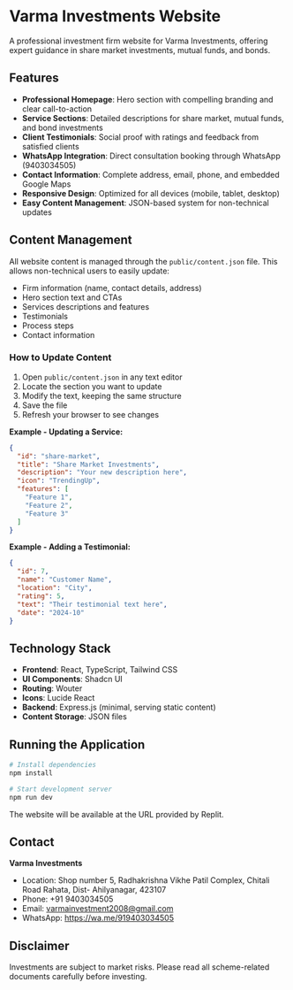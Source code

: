 # Varma Investments Website

A professional investment firm website for Varma Investments, offering expert guidance in share market investments, mutual funds, and bonds.

## Features

- **Professional Homepage**: Hero section with compelling branding and clear call-to-action
- **Service Sections**: Detailed descriptions for share market, mutual funds, and bond investments
- **Client Testimonials**: Social proof with ratings and feedback from satisfied clients
- **WhatsApp Integration**: Direct consultation booking through WhatsApp (9403034505)
- **Contact Information**: Complete address, email, phone, and embedded Google Maps
- **Responsive Design**: Optimized for all devices (mobile, tablet, desktop)
- **Easy Content Management**: JSON-based system for non-technical updates

## Content Management

All website content is managed through the `public/content.json` file. This allows non-technical users to easily update:

- Firm information (name, contact details, address)
- Hero section text and CTAs
- Services descriptions and features
- Testimonials
- Process steps
- Contact information

### How to Update Content

1. Open `public/content.json` in any text editor
2. Locate the section you want to update
3. Modify the text, keeping the same structure
4. Save the file
5. Refresh your browser to see changes

**Example - Updating a Service:**
```json
{
  "id": "share-market",
  "title": "Share Market Investments",
  "description": "Your new description here",
  "icon": "TrendingUp",
  "features": [
    "Feature 1",
    "Feature 2",
    "Feature 3"
  ]
}
```

**Example - Adding a Testimonial:**
```json
{
  "id": 7,
  "name": "Customer Name",
  "location": "City",
  "rating": 5,
  "text": "Their testimonial text here",
  "date": "2024-10"
}
```

## Technology Stack

- **Frontend**: React, TypeScript, Tailwind CSS
- **UI Components**: Shadcn UI
- **Routing**: Wouter
- **Icons**: Lucide React
- **Backend**: Express.js (minimal, serving static content)
- **Content Storage**: JSON files

## Running the Application

```bash
# Install dependencies
npm install

# Start development server
npm run dev
```

The website will be available at the URL provided by Replit.

## Contact

**Varma Investments**
- Location: Shop number 5, Radhakrishna Vikhe Patil Complex, Chitali Road Rahata, Dist- Ahilyanagar, 423107
- Phone: +91 9403034505
- Email: varmainvestment2008@gmail.com
- WhatsApp: https://wa.me/919403034505

## Disclaimer

Investments are subject to market risks. Please read all scheme-related documents carefully before investing.
